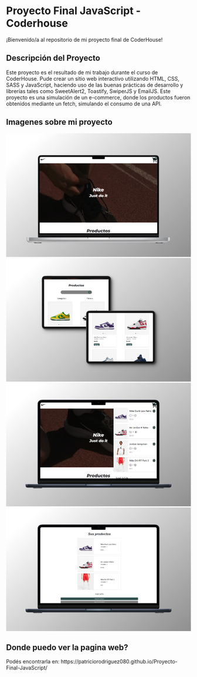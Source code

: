 <div>
  <h1>Proyecto Final JavaScript - Coderhouse</h1>
  <p>¡Bienvenido/a al repositorio de mi proyecto final de CoderHouse!</p>
</div>

<div>
  <h2>Descripción del Proyecto</h2>
  <p>Este proyecto es el resultado de mi trabajo durante el curso de CoderHouse. Pude crear un sitio web interactivo utilizando HTML, CSS, SASS y JavaScript, haciendo uso de las buenas prácticas de desarrollo y librerías tales como SweetAlert2, Toastify, SwiperJS y EmailJS. Este proyecto es una simulación de un e-commerce, donde los productos fueron obtenidos mediante un fetch, simulando el consumo de una API.</p>
</div>

<div>
  <h2>Imagenes sobre mi proyecto</h2>
  <img src="./media/readme-resultado1.jpg" alt="imagen de la pagina web">
  <img src="./media/readme-resultado2.jpg" alt="imagen de la pagina web">
  <img src="./media/readme-resultado3.jpg" alt="imagen de la pagina web">
  <img src="./media/readme-resultado4.jpg" alt="imagen de la pagina web">
</div>

<div>
  <h2>Donde puedo ver la pagina web?</h2>
  <p>Podés encontrarla en: https://patriciorodriguez080.github.io/Proyecto-Final-JavaScript/</p>
</div>

